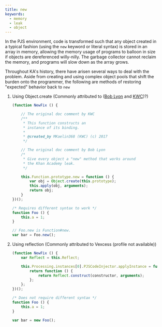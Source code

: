 ```yaml
---
title: new
keywords:
  - memory
  - leak
  - object
---
```


In the PJS environment, code is transformed such that any object created in a typical fashion (using the `new` keyword or literal syntax) is stored in an array in memory, allowing the memory usage of programs to balloon in size if objects are dereferenced willy-nilly. The garbage collector cannot reclaim the memory, and programs will slow down as the array grows.

Throughout KA's history, there have arisen several ways to deal with the problem. Aside from creating and using complex object pools that shift the burden onto the programmer, the following are methods of restoring "expected" behavior back to `new`

1. Using Object.create (Commonly attributed to ([Bob Lyon](https://www.khanacademy.org/profile/kaid_1116520053705160540512971/projects) and [KWC](https://www.khanacademy.org/profile/kaid_1116520053705160540512971/projects))?)
    ```js
    (function NewFix () {

        // The original doc comment by KWC
        /**
         * This function constructs an
         * instance of its binding.
         *
         * @created_by MKaelin368 (KWC) (c) 2017
         */

        // The original doc comment by Bob Lyon
        /*
         * Give every object a "new" method that works around
         * the Khan Academy leak.
         */

        this.Function.prototype.new = function () {
            var obj = Object.create(this.prototype);
            this.apply(obj, arguments);
            return obj;
        }
    })();

    /* Requires different syntax to work */
    function Foo () {
        this.a = 1;
    }

    // Foo.new is Function#new.
    var bar = Foo.new();
    ```

2. Using reflection (Commonly attributed to Vexcess (profile not available))
    ```js
    (function NewFix () {
        var Reflect = this.Reflect;

        this.Processing.instances[0].PJSCodeInjector.applyInstance = function (constructor) {
            return function () {
                return Reflect.construct(constructor, arguments);
            };
        };
    })();

    /* Does not require different syntax */
    function Foo () {
        this.a = 1;
    }

    var bar = new Foo();
    ```